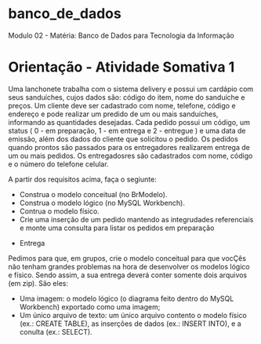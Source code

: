 # banco_de_dados
Modulo 02 - Matéria: Banco de Dados para Tecnologia da Informação

# Orientação - Atividade Somativa 1

Uma lanchonete trabalha com o sistema delivery e possui um cardápio com seus sanduíches, cujos dados são: código do item, nome do sanduíche e preços.
Um cliente deve ser cadastrado com nome, telefone, código e endereço e pode realizar um predido de um ou mais sanduíches, informando as quantidades desejadas. Cada pedido possui um código, um status 
( 0 - em preparação, 1 - em entrega e 2 - entregue ) e uma data de emissão, além dos dados do cliente que solicitou o pedido. Os pedidos quando prontos são passados para os entregadores realizarem entrega de um ou mais pedidos. Os entregadosres são cadastrados com nome, código e o número do telefone celular.

A partir dos requisitos acima, faça o segiunte:
- Construa o modelo conceitual (no BrModelo).
- Construa o modelo lógico (no MySQL Workbench).
- Contrua o modelo físico.
- Crie uma inserção de um pedido mantendo as integrudades referenciais e monte uma consulta para listar os pedidos em preparação

* Entrega 

Pedimos para que, em grupos, crie o modelo conceitual para que vocÇês não tenham grandes problemas na hora de desenvolver os modelos lógico e físico. Sendo assim, a sua entrega deverá conter somente dois arquivos (em zip). São eles:

- Uma imagem: o modelo lógico (o diagrama feito dentro do MySQL Workbench) exportado como uma imagem;
- Um único arquivo de texto: um único arquivo contento o modelo físico (ex.: CREATE TABLE), as inserções de dados (ex.: INSERT INTO), e a conulta (ex.: SELECT).